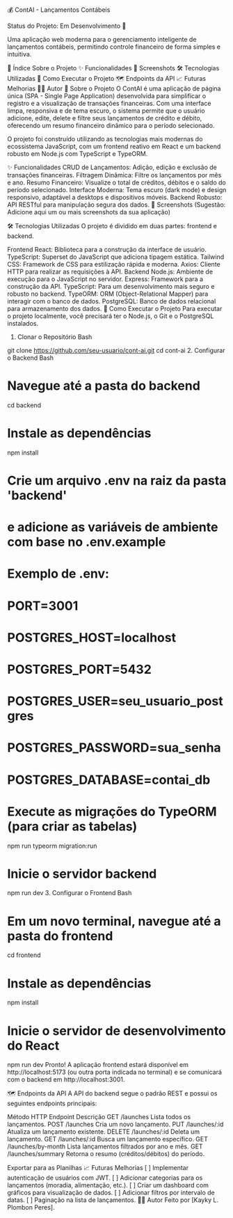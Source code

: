💰 ContAI - Lançamentos Contábeis

Status do Projeto: Em Desenvolvimento 🚧

Uma aplicação web moderna para o gerenciamento inteligente de lançamentos contábeis, permitindo controle financeiro de forma simples e intuitiva.

📜 Índice
Sobre o Projeto
✨ Funcionalidades
📸 Screenshots
🛠️ Tecnologias Utilizadas
🚀 Como Executar o Projeto
🗺️ Endpoints da API
📈 Futuras Melhorias
👨‍💻 Autor
📖 Sobre o Projeto
O ContAI é uma aplicação de página única (SPA - Single Page Application) desenvolvida para simplificar o registro e a visualização de transações financeiras. Com uma interface limpa, responsiva e de tema escuro, o sistema permite que o usuário adicione, edite, delete e filtre seus lançamentos de crédito e débito, oferecendo um resumo financeiro dinâmico para o período selecionado.

O projeto foi construído utilizando as tecnologias mais modernas do ecossistema JavaScript, com um frontend reativo em React e um backend robusto em Node.js com TypeScript e TypeORM.

✨ Funcionalidades
CRUD de Lançamentos: Adição, edição e exclusão de transações financeiras.
Filtragem Dinâmica: Filtre os lançamentos por mês e ano.
Resumo Financeiro: Visualize o total de créditos, débitos e o saldo do período selecionado.
Interface Moderna: Tema escuro (dark mode) e design responsivo, adaptável a desktops e dispositivos móveis.
Backend Robusto: API RESTful para manipulação segura dos dados.
📸 Screenshots
(Sugestão: Adicione aqui um ou mais screenshots da sua aplicação)

🛠️ Tecnologias Utilizadas
O projeto é dividido em duas partes: frontend e backend.

Frontend
React: Biblioteca para a construção da interface de usuário.
TypeScript: Superset do JavaScript que adiciona tipagem estática.
Tailwind CSS: Framework de CSS para estilização rápida e moderna.
Axios: Cliente HTTP para realizar as requisições à API.
Backend
Node.js: Ambiente de execução para o JavaScript no servidor.
Express: Framework para a construção da API.
TypeScript: Para um desenvolvimento mais seguro e robusto no backend.
TypeORM: ORM (Object-Relational Mapper) para interagir com o banco de dados.
PostgreSQL: Banco de dados relacional para armazenamento dos dados.
🚀 Como Executar o Projeto
Para executar o projeto localmente, você precisará ter o Node.js, o Git e o PostgreSQL instalados.

1. Clonar o Repositório
Bash

git clone https://github.com/seu-usuario/cont-ai.git
cd cont-ai
2. Configurar o Backend
Bash

# Navegue até a pasta do backend
cd backend

# Instale as dependências
npm install

# Crie um arquivo .env na raiz da pasta 'backend'
# e adicione as variáveis de ambiente com base no .env.example
# Exemplo de .env:
# PORT=3001
# POSTGRES_HOST=localhost
# POSTGRES_PORT=5432
# POSTGRES_USER=seu_usuario_postgres
# POSTGRES_PASSWORD=sua_senha
# POSTGRES_DATABASE=contai_db

# Execute as migrações do TypeORM (para criar as tabelas)
npm run typeorm migration:run

# Inicie o servidor backend
npm run dev
3. Configurar o Frontend
Bash

# Em um novo terminal, navegue até a pasta do frontend
cd frontend

# Instale as dependências
npm install

# Inicie o servidor de desenvolvimento do React
npm run dev
Pronto! A aplicação frontend estará disponível em http://localhost:5173 (ou outra porta indicada no terminal) e se comunicará com o backend em http://localhost:3001.

🗺️ Endpoints da API
A API do backend segue o padrão REST e possui os seguintes endpoints principais:

Método HTTP	Endpoint	Descrição
GET	/launches	Lista todos os lançamentos.
POST	/launches	Cria um novo lançamento.
PUT	/launches/:id	Atualiza um lançamento existente.
DELETE	/launches/:id	Deleta um lançamento.
GET	/launches/:id	Busca um lançamento específico.
GET	/launches/by-month	Lista lançamentos filtrados por ano e mês.
GET	/launches/summary	Retorna o resumo (créditos/débitos) do período.

Exportar para as Planilhas
📈 Futuras Melhorias
[ ] Implementar autenticação de usuários com JWT.
[ ] Adicionar categorias para os lançamentos (moradia, alimentação, etc.).
[ ] Criar um dashboard com gráficos para visualização de dados.
[ ] Adicionar filtros por intervalo de datas.
[ ] Paginação na lista de lançamentos.
👨‍💻 Autor
Feito por [Kayky L. Plombon Peres].
